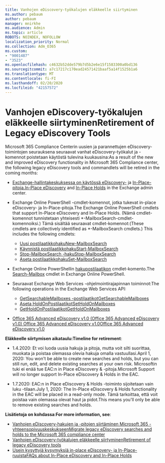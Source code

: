 ```yaml
---
title: Vanhojen eDiscovery-työkalujen eläkkeelle siirtyminen
ms.author: pebaum
author: pebaum
manager: mnirkhe
ms.audience: Admin
ms.topic: article
ROBOTS: NOINDEX, NOFOLLOW
localization_priority: Normal
ms.collection: Adm_O365
ms.custom:
- "9001487"
- "3523"
ms.openlocfilehash: c4632b52dde579b7d5b2e6e15f1583300a0bd136
ms.sourcegitcommit: a7c17217c170ead24571421baaf5a14f1525b1a6
ms.translationtype: MT
ms.contentlocale: fi-FI
ms.lasthandoff: 02/20/2020
ms.locfileid: "42157572"
---
```

# <a name="retirement-of-legacy-ediscovery-tools"></a><span data-ttu-id="2aa3f-102">Vanhojen eDiscovery-työkalujen eläkkeelle siirtyminen</span><span class="sxs-lookup"><span data-stu-id="2aa3f-102">Retirement of Legacy eDiscovery Tools</span></span>

<span data-ttu-id="2aa3f-103">Microsoft 365 Compliance Centerin uusien ja parannettujen eDiscovery-toimintojen seurauksena seuraavat vanhat eDiscovery-työkalut ja -komennot poistetaan käytöstä tulevina kuukausina:</span><span class="sxs-lookup"><span data-stu-id="2aa3f-103">As a result of the new and improved eDiscovery functionality in Microsoft 365 Compliance center, the following legacy eDiscovery tools and commandlets will be retired in the coming months:</span></span>

- <span data-ttu-id="2aa3f-104">[Exchange-hallintakeskuksessa on käytössä eDiscovery-](https://docs.microsoft.com/exchange/security-and-compliance/in-place-ediscovery/in-place-ediscovery) ja [In-Place-pitoja.](https://docs.microsoft.com/exchange/security-and-compliance/create-or-remove-in-place-holds)</span><span class="sxs-lookup"><span data-stu-id="2aa3f-104">[In-Place eDiscovery](https://docs.microsoft.com/exchange/security-and-compliance/in-place-ediscovery/in-place-ediscovery) and [In-Place Holds](https://docs.microsoft.com/exchange/security-and-compliance/create-or-remove-in-place-holds) in the Exchange admin center.</span></span>

- <span data-ttu-id="2aa3f-105">Exchange Online PowerShell -cmdlet-komennot, jotka tukevat in-place eDiscovery- ja In-Place-pitoja.</span><span class="sxs-lookup"><span data-stu-id="2aa3f-105">The Exchange Online PowerShell cmdlets that support In-Place eDiscovery and In-Place Holds.</span></span> <span data-ttu-id="2aa3f-106">(Nämä cmdlet-komennot tunnistetaan yhteisesti \*-MailboxSearch-cmdlet-komennoiksi.) Tämä sisältää seuraavat cmdlet-komennot:</span><span class="sxs-lookup"><span data-stu-id="2aa3f-106">(These cmdlets are collectively identified as \*-MailboxSearch cmdlets.) This includes the following cmdlets:</span></span>

    - [<span data-ttu-id="2aa3f-107">Uusi postilaatikkohaku</span><span class="sxs-lookup"><span data-stu-id="2aa3f-107">New-MailboxSearch</span></span>](https://docs.microsoft.com/powershell/module/exchange/policy-and-compliance-content-search/new-mailboxsearch)
    - [<span data-ttu-id="2aa3f-108">Käynnistä postilaatikkohaku</span><span class="sxs-lookup"><span data-stu-id="2aa3f-108">Start-MailboxSearch</span></span>](https://docs.microsoft.com/powershell/module/exchange/policy-and-compliance-content-search/start-mailboxsearch)
    - [<span data-ttu-id="2aa3f-109">Stop-MailboxSearch -haku</span><span class="sxs-lookup"><span data-stu-id="2aa3f-109">Stop-MailboxSearch</span></span>](https://docs.microsoft.com/powershell/module/exchange/policy-and-compliance-content-search/stop-mailboxsearch)
    - [<span data-ttu-id="2aa3f-110">Aseta postilaatikkohaku</span><span class="sxs-lookup"><span data-stu-id="2aa3f-110">Set-MailboxSearch</span></span>](https://docs.microsoft.com/powershell/module/exchange/policy-and-compliance-content-search/set-mailboxsearch)

- <span data-ttu-id="2aa3f-111">Exchange Online PowerShellin [hakupostilaatikon](https://docs.microsoft.com/powershell/module/exchange/mailboxes/search-mailbox?view=exchange-ps) cmdlet-komento.</span><span class="sxs-lookup"><span data-stu-id="2aa3f-111">The [Search-Mailbox](https://docs.microsoft.com/powershell/module/exchange/mailboxes/search-mailbox?view=exchange-ps) cmdlet in Exchange Online PowerShell.</span></span>
- <span data-ttu-id="2aa3f-112">Seuraavat Exchange Web Services -ohjelmointirajapinnan toiminnot:</span><span class="sxs-lookup"><span data-stu-id="2aa3f-112">The following operations in the Exchange Web Services API:</span></span>
    - [<span data-ttu-id="2aa3f-113">GetSearchableMailboxes -postilaatikot</span><span class="sxs-lookup"><span data-stu-id="2aa3f-113">GetSearchableMailboxes</span></span>](https://docs.microsoft.com/exchange/client-developer/web-service-reference/getsearchablemailboxes-operation)
    - [<span data-ttu-id="2aa3f-114">Aseta HoldOnPostilaatikot</span><span class="sxs-lookup"><span data-stu-id="2aa3f-114">SetHoldOnMailboxes</span></span>](https://docs.microsoft.com/exchange/client-developer/web-service-reference/setholdonmailboxes-operation)
    - [<span data-ttu-id="2aa3f-115">GetHoldOnPostilaatikot</span><span class="sxs-lookup"><span data-stu-id="2aa3f-115">GetHoldOnMailboxes</span></span>](https://docs.microsoft.com/exchange/client-developer/web-service-reference/getholdonmailboxes-operation)

- [<span data-ttu-id="2aa3f-116">Office 365 Advanced eDiscovery v1.0 (Office 365 Advanced eDiscovery v1.0) Office 365 Advanced eDiscovery v1.0</span><span class="sxs-lookup"><span data-stu-id="2aa3f-116">Office 365 Advanced eDiscovery v1.0</span></span>](https://docs.microsoft.com/en-us/microsoft-365/compliance/office-365-advanced-ediscovery)

<span data-ttu-id="2aa3f-117">**Eläkkeelle siirtymisen aikataulu:**</span><span class="sxs-lookup"><span data-stu-id="2aa3f-117">**Timeline for retirement**:</span></span>
- <span data-ttu-id="2aa3f-118">1.4.2020: Et voi luoda uusia hakuja ja pitoja, mutta voit silti suorittaa, muokata ja poistaa olemassa olevia hakuja omalla vastuullasi.</span><span class="sxs-lookup"><span data-stu-id="2aa3f-118">April 1, 2020: You won't be able to create new searches and holds, but you can still run, edit, and delete existing searches at your own risk.</span></span> <span data-ttu-id="2aa3f-119">Microsoftin tuki ei enää tue EAC:n in Place eDiscovery & -pitoja.</span><span class="sxs-lookup"><span data-stu-id="2aa3f-119">Microsoft Support will no longer support In-Place eDiscovery & Holds in the EAC.</span></span>

- <span data-ttu-id="2aa3f-120">1.7.2020: EAC:n in Place eDiscovery & Holds -toiminto sijoitetaan vain luku -tilaan.</span><span class="sxs-lookup"><span data-stu-id="2aa3f-120">July 1, 2020: The In-Place eDiscovery & Holds functionality in the EAC will be placed in a read-only mode.</span></span> <span data-ttu-id="2aa3f-121">Tämä tarkoittaa, että voit poistaa vain olemassa olevat haut ja pidot.</span><span class="sxs-lookup"><span data-stu-id="2aa3f-121">This means you'll only be able to remove existing searches and holds.</span></span>

<span data-ttu-id="2aa3f-122">**Lisätietoja on kohdassa**:</span><span class="sxs-lookup"><span data-stu-id="2aa3f-122">**For more information, see**:</span></span>

 - [<span data-ttu-id="2aa3f-123">Vanhojen eDiscovery-hakujen ja -pitojen siirtäminen Microsoft 365 -yhteensopivuuskeskukseen</span><span class="sxs-lookup"><span data-stu-id="2aa3f-123">Migrate legacy eDiscovery searches and holds to the Microsoft 365 compliance center</span></span>](https://docs.microsoft.com/en-us/microsoft-365/compliance/migrate-legacy-ediscovery-searches-and-holds)
 - [<span data-ttu-id="2aa3f-124">Vanhojen eDiscovery-työkalujen eläkkeelle siirtyminen</span><span class="sxs-lookup"><span data-stu-id="2aa3f-124">Retirement of legacy eDiscovery tools</span></span>](https://docs.microsoft.com/en-us/microsoft-365/compliance/legacy-ediscovery-retirement)
 - [<span data-ttu-id="2aa3f-125">Usein kysyttyjä kysymyksiä in-place eDiscovery- ja In-Place-ruuista</span><span class="sxs-lookup"><span data-stu-id="2aa3f-125">FAQs about In-Place eDiscovery and In-Place Holds</span></span>](https://docs.microsoft.com/en-us/microsoft-365/compliance/legacy-ediscovery-retirement#faqs-about-in-place-ediscovery-and-in-place-holds)




